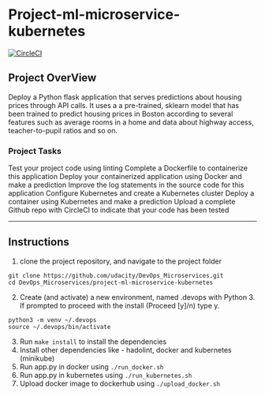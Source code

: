 # Project-ml-microservice-kubernetes

[![CircleCI](https://dl.circleci.com/status-badge/img/gh/deepakk95/project-ml-microservice-kubernetes/tree/master.svg?style=svg)](https://dl.circleci.com/status-badge/redirect/gh/deepakk95/project-ml-microservice-kubernetes/tree/master)

## Project OverView
Deploy a  Python flask application that serves predictions about housing prices through API calls. It uses a a pre-trained, sklearn model that has been trained to predict housing prices in Boston according to several features such as average rooms in a home and data about highway access, teacher-to-pupil ratios and so on.

### Project Tasks
Test your project code using linting
Complete a Dockerfile to containerize this application
Deploy your containerized application using Docker and make a prediction
Improve the log statements in the source code for this application
Configure Kubernetes and create a Kubernetes cluster
Deploy a container using Kubernetes and make a prediction
Upload a complete Github repo with CircleCI to indicate that your code has been tested

-------
## Instructions
1. clone the project repository, and navigate to the project folder
```
git clone https://github.com/udacity/DevOps_Microservices.git
cd DevOps_Microservices/project-ml-microservice-kubernetes
```
2. Create (and activate) a new environment, named .devops with Python 3. If prompted to proceed with the install (Proceed [y]/n) type y.
```
python3 -m venv ~/.devops
source ~/.devops/bin/activate
```
3. Run `make install` to install the dependencies
4. Install other dependencies like - hadolint, docker and kubernetes (minikube)
5. Run app.py in docker using `./run_docker.sh`
6. Run app.py in kubernetes using `./run_kubernetes.sh`
7. Upload docker image to dockerhub using `./upload_docker.sh`
